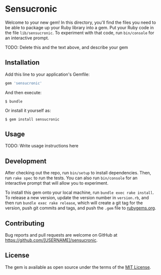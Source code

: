 # Sensucronic

Welcome to your new gem! In this directory, you'll find the files you need to be able to package up your Ruby library into a gem. Put your Ruby code in the file `lib/sensucronic`. To experiment with that code, run `bin/console` for an interactive prompt.

TODO: Delete this and the text above, and describe your gem

## Installation

Add this line to your application's Gemfile:

```ruby
gem 'sensucronic'
```

And then execute:

    $ bundle

Or install it yourself as:

    $ gem install sensucronic

## Usage

TODO: Write usage instructions here

## Development

After checking out the repo, run `bin/setup` to install dependencies. Then, run `rake spec` to run the tests. You can also run `bin/console` for an interactive prompt that will allow you to experiment.

To install this gem onto your local machine, run `bundle exec rake install`. To release a new version, update the version number in `version.rb`, and then run `bundle exec rake release`, which will create a git tag for the version, push git commits and tags, and push the `.gem` file to [rubygems.org](https://rubygems.org).

## Contributing

Bug reports and pull requests are welcome on GitHub at https://github.com/[USERNAME]/sensucronic.


## License

The gem is available as open source under the terms of the [MIT License](http://opensource.org/licenses/MIT).

